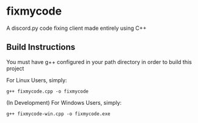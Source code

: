 # fixmycode
A discord.py code fixing client made entirely using C++

## Build Instructions
You must have g++ configured in your path directory in order to build this project

For Linux Users, simply:

`g++ fixmycode.cpp -o fixmycode`

(In Development) For Windows Users, simply:

`g++ fixmycode-win.cpp -o fixmycode.exe`
